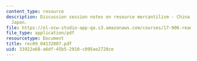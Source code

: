 ```yaml
---
content_type: resource
description: Discussion session notes on resource mercantilism - China, India, and
  Japan.
file: https://ol-ocw-studio-app-qa.s3.amazonaws.com/courses/17-906-reading-seminar-in-social-science-the-geopolitics-and-geoeconomics-of-global-energy-spring-2007/33922a68a6df45b52910c095ae2728ce_rec09_04132007.pdf
file_type: application/pdf
resourcetype: Document
title: rec09_04132007.pdf
uid: 33922a68-a6df-45b5-2910-c095ae2728ce
---
```


